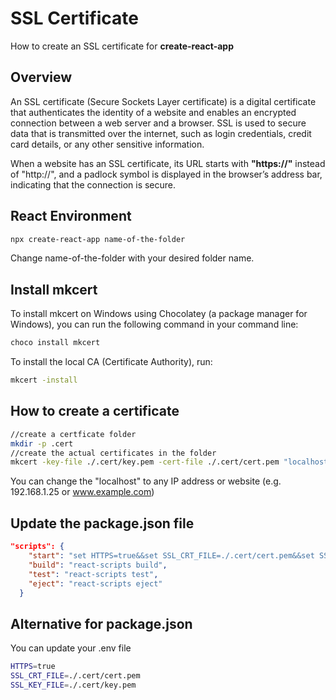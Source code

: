 # SSL Certificate
How to create an SSL certificate for **create-react-app**

## Overview
An SSL certificate (Secure Sockets Layer certificate) is a digital certificate that authenticates the identity of a website and enables an encrypted connection between a web server and a browser. SSL is used to secure data that is transmitted over the internet, such as login credentials, credit card details, or any other sensitive information.

When a website has an SSL certificate, its URL starts with **"https://"** instead of "http://", and a padlock symbol is displayed in the browser’s address bar, indicating that the connection is secure.

## React Environment
```bash
npx create-react-app name-of-the-folder
```
Change name-of-the-folder with your desired folder name.

## Install mkcert
To install mkcert on Windows using Chocolatey (a package manager for Windows), you can run the following command in your command line:
```bash
choco install mkcert
```
To install the local CA (Certificate Authority), run:
```bash
mkcert -install
```

## How to create a certificate
```bash
//create a certficate folder
mkdir -p .cert
//create the actual certificates in the folder 
mkcert -key-file ./.cert/key.pem -cert-file ./.cert/cert.pem "localhost"
```
You can change the "localhost" to any IP address or website (e.g. 192.168.1.25 or www.example.com)

## Update the package.json file
```json
"scripts": {
    "start": "set HTTPS=true&&set SSL_CRT_FILE=./.cert/cert.pem&&set SSL_KEY_FILE=./cert/key.pem&&react-scripts start",
    "build": "react-scripts build",
    "test": "react-scripts test",
    "eject": "react-scripts eject"
  }
```

## Alternative for package.json
You can update your .env file
```bash
HTTPS=true
SSL_CRT_FILE=./.cert/cert.pem
SSL_KEY_FILE=./.cert/key.pem
```

